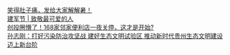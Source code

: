   
[笑得肚子痛，发给大家解解暑！](http://www.dianyue.me/archives/193/yttfhpnhb36qff1n/)  
[建军节 | 致敬最可爱的人](http://www.dianyue.me/archives/615/gth1ygi1fd5b44ji/)  
[创投圈懵了！168家邻家便利店一夜关停，这才是开始?](http://www.dianyue.me/archives/278/qfxe142audkxphon/)  
[孙志刚：打好污染防治攻坚战 建好生态文明试验区 推动新时代贵州生态文明建设迈上新台阶](http://www.dianyue.me/archives/858/j2cfn7rzt1rnl2mu/)